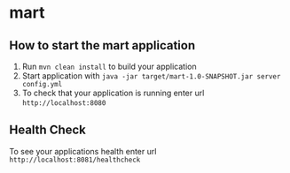 # mart

How to start the mart application
---

1. Run `mvn clean install` to build your application
1. Start application with `java -jar target/mart-1.0-SNAPSHOT.jar server config.yml`
1. To check that your application is running enter url `http://localhost:8080`

Health Check
---

To see your applications health enter url `http://localhost:8081/healthcheck`
